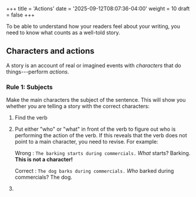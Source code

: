 +++
title = 'Actions'
date = '2025-09-12T08:07:36-04:00'
weight = 10
draft = false
+++

To be able to understand how your readers feel about your writing, you need to know what counts as a well-told story.

## Characters and actions

A story is an account of real or imagined events with _characters_ that do things---perform _actions_.

### Rule 1: Subjects

Make the main characters the subject of the sentence. This will show you whether you are telling a story with the correct characters:
1. Find the verb
2. Put either "who" or "what" in front of the verb to figure out who is performing the action of the verb. If this reveals that the verb does not point to a main character, you need to revise. For example:
   
   Wrong
   : `The barking starts during commercials.` _What_ starts? Barking. **This is not a character!**  
   
   Correct
   : `The dog barks during commercials.` _Who_ barked during commercials? The dog.
3. 

